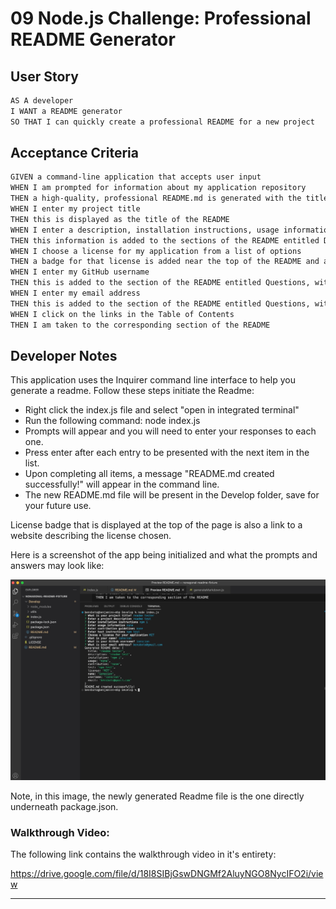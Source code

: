 # 09 Node.js Challenge: Professional README Generator

## User Story

```md
AS A developer
I WANT a README generator
SO THAT I can quickly create a professional README for a new project
```

## Acceptance Criteria

```md
GIVEN a command-line application that accepts user input
WHEN I am prompted for information about my application repository
THEN a high-quality, professional README.md is generated with the title of my project and sections entitled Description, Table of Contents, Installation, Usage, License, Contributing, Tests, and Questions
WHEN I enter my project title
THEN this is displayed as the title of the README
WHEN I enter a description, installation instructions, usage information, contribution guidelines, and test instructions
THEN this information is added to the sections of the README entitled Description, Installation, Usage, Contributing, and Tests
WHEN I choose a license for my application from a list of options
THEN a badge for that license is added near the top of the README and a notice is added to the section of the README entitled License that explains which license the application is covered under
WHEN I enter my GitHub username
THEN this is added to the section of the README entitled Questions, with a link to my GitHub profile
WHEN I enter my email address
THEN this is added to the section of the README entitled Questions, with instructions on how to reach me with additional questions
WHEN I click on the links in the Table of Contents
THEN I am taken to the corresponding section of the README
```

## Developer Notes
This application uses the Inquirer command line interface to help you generate a readme. 
Follow these steps initiate the Readme:
- Right click the index.js file and select "open in integrated terminal"
- Run the following command: node index.js
- Prompts will appear and you will need to enter your responses to each one.
- Press enter after each entry to be presented with the next item in the list. 
- Upon completing all items, a message "README.md created successfully!" will appear in the command line.
- The new README.md file will be present in the Develop folder, save for your future use.

License badge that is displayed at the top of the page is also a link to a website describing the license chosen.


Here is a screenshot of the app being initialized and what the prompts and answers may look like:

![final screenshot](./assets/final-screenshot.jpeg)

Note, in this image, the newly generated Readme file is the one directly underneath package.json.

### Walkthrough Video: 

The following link contains the walkthrough video in it's entirety:

https://drive.google.com/file/d/18I8SIBjGswDNGMf2AluyNGO8NycIFO2i/view



---


